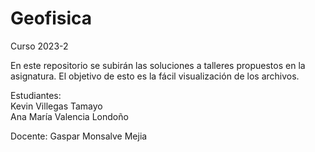 # Geofisica
 Curso 2023-2

En este repositorio se subirán las soluciones a talleres propuestos en la asignatura. El objetivo de esto es la fácil visualización de los archivos.

Estudiantes:\
Kevin Villegas Tamayo\
Ana María Valencia Londoño

Docente: Gaspar Monsalve Mejia